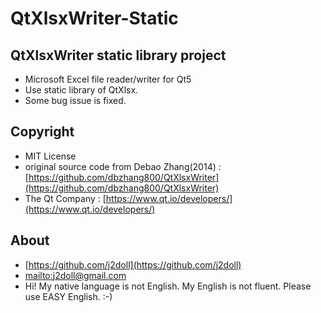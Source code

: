 # QtXlsxWriter-Static
## QtXlsxWriter static library project
* Microsoft Excel file reader/writer for Qt5
* Use static library of QtXlsx.
* Some bug issue is fixed.
## Copyright
* MIT License
* original source code from Debao Zhang(2014) : [https://github.com/dbzhang800/QtXlsxWriter](https://github.com/dbzhang800/QtXlsxWriter)
* The Qt Company : 
   [https://www.qt.io/developers/](https://www.qt.io/developers/)
## About
* [https://github.com/j2doll](https://github.com/j2doll)
* [mailto:j2doll@gmail.com](mailto:j2doll@gmail.com)
* Hi! My native language is not English. My English is not fluent. Please use EASY English. :-) 
